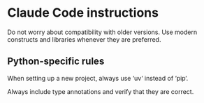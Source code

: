 # Claude Code instructions

Do not worry about compatibility with older versions. Use modern constructs and
libraries whenever they are preferred.

## Python-specific rules

When setting up a new project, always use ‘uv‘ instead of ‘pip‘.

Always include type annotations and verify that they are correct.
